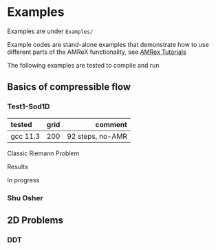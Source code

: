 # Examples

Examples are under `Examples/`

Example codes are stand-alone examples that demonstrate how to use different parts of the AMReX functionality, see [AMRex Tutorials](https://amrex-codes.github.io/amrex/tutorials_html/)

The following examples are tested to compile and run

## Basics of compressible flow


### Test1-Sod1D

tested | grid | comment
:----------- |:-------------:| -----------:
gcc 11.3       | 200        |  92 steps, no-AMR

Classic Riemann Problem

Results

In progress 


### Shu Osher



## 2D Problems

### DDT






